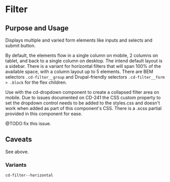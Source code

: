 # Filter

## Purpose and Usage
Displays multiple and varied form elements like inputs and selects and submit button.

By default, the elements flow in a single column on mobile, 2 columns on tablet, and back to a single column on desktop.
The intend default layout is a sidebar.
There is a variant for horizontal filters that will span 100% of the available space, with a column layout up to 5 
elements.
There are BEM selectors `.cd-filter__group` and Drupal-friendly selectors `.cd-filter__form > .block` for the flex 
children.

Use with the cd-dropdown component to create a collapsed filter area on mobile.
Due to issues documented on CD-241 the CSS custom property to set the dropdown control needs to be added to the
styles.css and doesn't work when added as part of this component's CSS.
There is a .scss partial provided in this component for ease.

@TODO fix this issue.

## Caveats

See above.

### Variants

```
cd-filter--horizontal

```
